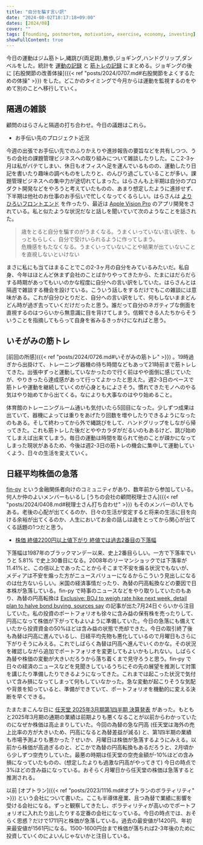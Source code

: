 ```yaml
---
title: "自分を騙す言い訳"
date: "2024-08-02T18:17:18+09:00"
dates: [2024/08]
cover: ""
tags: [founding, postmortem, motivation, exercise, economy, investing]
showFullContent: true
---
```


今日の運動はジム筋トレ,縄跳び(両足跳),散歩,ジョギング,ハンドグリップ,ダンベルをした。統計を [運動の記録](https://docs.google.com/spreadsheets/d/1bg85QtM-LciUgey8I79uI7vW2PEwsP6TVdeIRVkACBg/edit?usp=sharing) と [筋トレの記録](https://docs.google.com/spreadsheets/d/1YV4fg0m7Enpyeqj0Il1vkIt55N7UsCWtoQZvpss7L-8/edit?usp=sharing) にまとめる。ジョギングの後に [右股関節の改善体操]({{< ref "posts/2024/0707.md#右股関節をよくするための体操" >}}) をした。どこかのタイミングで今月からは運動を監視するのをやめて別のことへ移行していく。

## 隔週の雑談

顧問のはらさんと隔週の打ち合わせ。今日の議題はこれら。

* お手伝い先のプロジェクト近況

今週の出張でお手伝い先でのふりかえりや進捗報告の要旨などを共有しつつ、うちの会社の課題管理ビジネスへの取り組みについて雑談したりした。ここ2-3ヶ月は私がバテてしまい、休日もオフィスへ足を運んでいるものの、運動したり日記を書いたり趣味の調べものをしたりと、のんびり過ごしていることが多い。課題管理ビジネスへの集中力が途切れてしまった。はらさんも上半期は自分のプロダクト開発などをやろうと考えていたものの、あまり想定したように進捗せず、下半期は他社のお仕事のお手伝いで忙しくなってくるらしい。はらさんは [よりひろいフロントエンド](https://yorihiroi-frontend.engineer/ja/) を作ったり、最近は [Apple Vision Pro](https://www.apple.com/apple-vision-pro/) のアプリ開発をされている。私と似たような状況だなと話しを聞いていて次のようなことを話された。

> 歳をとると自分を騙すのがうまくなる。うまくいっていない言い訳を、もっともらしく、自分で受けいられるように作ってしまう。<br />
> 危機感をもたなくなる。うまくいっていないことや結果が出ていないことを直視しないといけない

まさに私にも当てはまることでこの2-3ヶ月の自分をみているみたいだ。私自身、今年はほとんど休まず会社のことばかりやってきたから、たまにはだらだらする時期があってもいいのかな程度に自分への言い訳をしていた。はらさんとは隔週で雑談する機会を設けている。こういう話しをするだけでもこの雑談には意味がある。これが自分ひとりだと、自分への言い訳をして、何もしないままどんどん時が過ぎ去っていくだけだったと思う。誰だって自分のネガティブな側面を直視するのはつらいから無意識に目を背けてしまう。信頼できる人たちからそういうことを指摘してもらって自身を省みるきっかけになればと思う。

## いそがみの筋トレ

[前回の所感]({{< ref "posts/2024/0726.md#いそがみの筋トレ" >}}) 。19時過ぎから出掛けて、トレーニング器機の待ち時間などもあって21時前まで筋トレしてきた。出張中ずっと運動していなかったので行く前はやや面倒に感じていたが、やりきったら達成感があって行ってよかったと思えた。週2-3日のペースで筋トレや運動を継続していくのが心身ともによさそう。慣れてきたモノへのやる気はやり始めてから出てくる。なによりも大事なのはやり始めること。

体育館のトレーニングルーム通いも気付いたら5回目になった。少しずつ成果は出ていて、器機によっては重りをあげたり回数を増やしたりできるようになったのもある。そして終わってから外で縄跳びをして、ハンドグリップをしながら帰ってきた。これも筋トレした後だとややカラダがだるいのもあるけど、跳び始めてしまえば出来てしまう。毎日の運動は時間を取られて他のことが疎かになってしまった現状があるため、今後は週2-3日の筋トレの機会に集中して運動していくよう、日々の生活を変えていく。

## 日経平均株価の急落

[fin-py](https://fin-py.connpass.com/) という金融関係者向けのコミュニティがあり、数年前から参加している。何人か仲のよいメンバーもいるし [うちの会社の顧問税理士さん]({{< ref "posts/2024/0408.md#税理士さん打ち合わせ" >}}) もそのメンバーの1人でもある。老後の心配が出てくるのか、日々の生活が安定すると将来の生活に目を向ける余裕が出てくるのか、人生においてお金の話しは歳をとってから関心が出てくる話題の1つだと思う。

* [株価 終値2200円以上値下がり 終値では過去2番目の下落幅](https://www3.nhk.or.jp/news/html/20240802/k10014533731000.html)

下落幅は1987年のブラックマンデー以来、史上2番目らしい。一方で下落率でいうと 5.81% で史上30番目になる。2008年のリーマンショックでは下落率が11.41%と、この倍以上であったことからそこまで不安を煽る状況でもないが、メディアは不安を煽った方がニュースバリューになるからこういう見出しになるのは仕方ないらしい。米国の経済事情だったり、為替の円高転換などの要因で日本株が急落している。fin-py で時事のニュースなどをやり取りしていたのもあり、為替の円高転換は [Exclusive: BOJ to weigh rate hike next week, detail plan to halve bond buying, sources say](https://www.reuters.com/markets/asia/boj-weigh-rate-hike-next-week-detail-plan-halve-bond-buying-sources-say-2024-07-24/) の記事が出た7月24日ぐらいから注目していた。私の投資のポートフォリオも徐々に含み益の保有株を売ったりして、円高になって株価が下がってもよいように準備していた。今日の急落にも備えていたから投資資金の50%ほどは含み益の状態で売却できた。今日の取引終了後も為替は円高に進んでいるし、日経平均先物も悪化しているので月曜日もさらに下がりそうにみえる。これでしばらく為替は円高へ進んでいくのかな。その状況を確認しながら追加でポートフォリオを変更してもよいかもしれない。しばらく為替や株価の変動が大きいだろうから落ち着くまで見守ろうと思う。fin-py で日々の経済のニュースなどを見聞きしているうちにその先の展望を推測して対策を講じたり準備したりできるようになってきた。これまでは起こった状況で気付いて含み損になってしまって何もしていなかった。急な変動が起こりそうな気配や背景を知っていると、準備ができていて、ポートフォリオを機動的に変える決断を早くできる。

たまたまこんな日に [任天堂 2025年3⽉期第1四半期 決算発表](https://www.nintendo.co.jp/ir/pdf/2024/240802_2.pdf) があった。もともと2025年3月期の通期の業績は前期よりも悪くなることが以前からわかっていたのになぜか株価は高止まりしていた。今回の為替の急な円高 (任天堂は海外の売上比率の方が大きいため、円高になると為替差益が減る) と、第1四半期の業績も市場予測よりも悪かった？せいか、月曜日は株価が急落するようにみえる。以前から株価が高過ぎるのと、どこかで為替の円高転換もあるだろうと、2月頃から少しずつ空売りしていた。最悪の時期は任天堂の空売金額が-10%ほどの含み損になっていたものの、(想定したよりも過激な円高がやってきて) 今日の時点で3%ほどの含み益になっている。おそらく月曜日から任天堂の株価は急落すると推測される。

以前 [オプトラン]({{< ref "posts/2023/1116.md#オプトランのボラティリティ" >}}) という会社について書いた。ここも半導体産業、且つ為替で業績に影響を受ける会社になる。ずっと観察してきたし、ボラティリティが高いのでポートフォリオに入れたり出したりする定番の会社になっている。今日の時点では、おそらく思惑？だけで1711円と株価が急落している。過去の最安値が1420円、年初来最安値が1561円になる。1500-1600円台まで株価が落ちれば2-3年後のために投資していくのによいんじゃないかと注目している。
